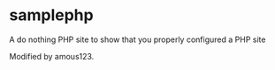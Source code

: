 samplephp
=========

A do nothing PHP site to show that you properly configured a PHP site

Modified by amous123.